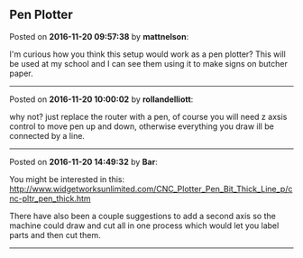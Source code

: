 ## Pen Plotter
Posted on **2016-11-20 09:57:38** by **mattnelson**:

I'm curious how you think this setup would work as a pen plotter?  This will be used at my school and I can see them using it to make signs on butcher paper.

---

Posted on **2016-11-20 10:00:02** by **rollandelliott**:

why not? just replace the router with a pen, of course you will need z axsis control to move pen up and down, otherwise everything you draw ill be connected by a line.

---

Posted on **2016-11-20 14:49:32** by **Bar**:

You might be interested in this: http://www.widgetworksunlimited.com/CNC_Plotter_Pen_Bit_Thick_Line_p/cnc-pltr_pen_thick.htm



There have also been a couple suggestions to add a second axis so the machine could draw and cut all in one process which would let you label parts and then cut them.

---

